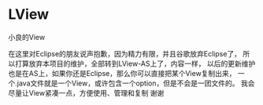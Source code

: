 # LView
小良的View

在这里对Eclipse的朋友说声抱歉，因为精力有限，并且谷歌放弃Eclipse了，
所以打算放弃本项目的维护，全部转到LView-AS上了，内容一样，
以后的更新维护也是在AS上，如果你还是Eclipse，那么你可以直接把某个View复制出来，
一个.java文件就是一个View，或许包含一个option，但是不会是一团文件的。
我会尽量让View紧凑一点，方便使用、管理和复制
谢谢
